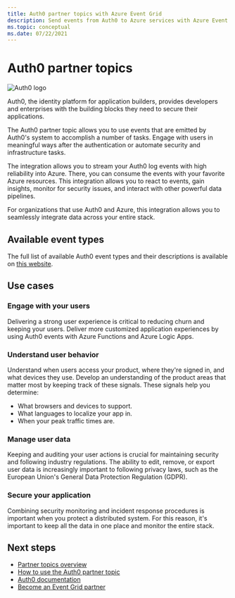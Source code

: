 ```yaml
---
title: Auth0 partner topics with Azure Event Grid
description: Send events from Auth0 to Azure services with Azure Event Grid.
ms.topic: conceptual
ms.date: 07/22/2021
---
```


# Auth0 partner topics
![Auth0 logo](./media/auth0-overview/auth0-logo.png)

Auth0, the identity platform for application builders, provides developers and enterprises with the building blocks they need to secure their applications.

The Auth0 partner topic allows you to use events that are emitted by Auth0's system to accomplish a number of tasks. Engage with users in meaningful ways after the authentication or automate security and infrastructure tasks.

The integration allows you to stream your Auth0 log events with high reliability into Azure. There, you can consume the events with your favorite Azure resources. This integration allows you to react to events, gain insights, monitor for security issues, and interact with other powerful data pipelines.

For organizations that use Auth0 and Azure, this integration allows you to seamlessly integrate data across your entire stack. 
 
## Available event types
The full list of available Auth0 event types and their descriptions is available on [this website](https://auth0.com/docs/logs/references/log-event-type-codes).

## Use cases

### Engage with your users
Delivering a strong user experience is critical to reducing churn and keeping your users. Deliver more customized application experiences by using Auth0 events with Azure Functions and Azure Logic Apps. 

### Understand user behavior
Understand when users access your product, where they're signed in, and what devices they use. Develop an understanding of the product areas that matter most by keeping track of these signals. These signals help you determine:
- What browsers and devices to support. 
- What languages to localize your app in. 
- When your peak traffic times are. 

### Manage user data
Keeping and auditing your user actions is crucial for maintaining security and following industry regulations. The ability to edit, remove, or export user data is increasingly important to following privacy laws, such as the European Union's General Data Protection Regulation (GDPR).

### Secure your application
Combining security monitoring and incident response procedures is important when you protect a distributed system. For this reason, it's important to keep all the data in one place and monitor the entire stack. 

## Next steps

- [Partner topics overview](partner-events-overview.md)
- [How to use the Auth0 partner topic](auth0-how-to.md)
- [Auth0 documentation](https://auth0.com/docs/azure-tutorial)
- [Become an Event Grid partner](partner-onboarding-overview.md)

